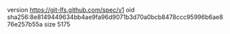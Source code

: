 version https://git-lfs.github.com/spec/v1
oid sha256:8e8149449634bb4ae9fa96d9071b3d70a0bcb8478ccc95996b6ae876e257b55a
size 5175
